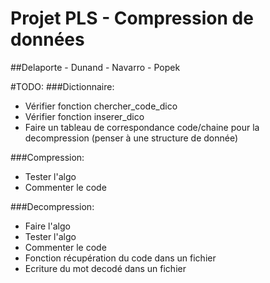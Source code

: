 # Projet PLS - Compression de données
##Delaporte - Dunand - Navarro - Popek

#TODO:
###Dictionnaire:
- Vérifier fonction chercher_code_dico
- Vérifier fonction inserer_dico
- Faire un tableau de correspondance code/chaine pour la decompression (penser à une structure de donnée)


###Compression:
- Tester l'algo
- Commenter le code

###Decompression:
- Faire l'algo
- Tester l'algo
- Commenter le code
- Fonction récupération du code dans un fichier
- Ecriture du mot decodé dans un fichier




